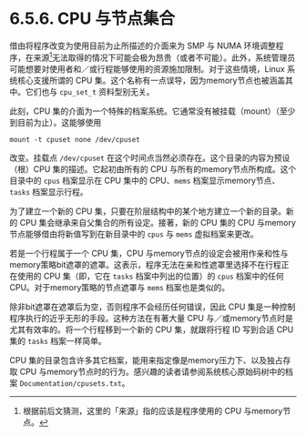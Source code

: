 # 6.5.6. CPU 与节点集合

借由将程序改变为使用目前为止所描述的介面来为 SMP 与 NUMA 环境调整程序，在来源[^译注]无法取得的情况下可能会极为昂贵（或者不可能）。此外，系统管理员可能想要对使用者和／或行程能够使用的资源施加限制。对于这些情境，Linux 系统核心支援所谓的 CPU 集。这个名称有一点误导，因为memory节点也被涵盖其中。它们也与 `cpu_set_t` 资料型别无关。

此刻，CPU 集的介面为一个特殊的档案系统。它通常没有被挂载（mount）（至少到目前为止）。这能够使用

`mount -t cpuset none /dev/cpuset`

改变。挂载点 `/dev/cpuset` 在这个时间点当然必须存在。这个目录的内容为预设（根）CPU 集的描述。它起初由所有的 CPU 与所有的memory节点所构成。这个目录中的 `cpus` 档案显示在 CPU 集中的 CPU、`mems` 档案显示memory节点、`tasks` 档案显示行程。

为了建立一个新的 CPU 集，只要在阶层结构中的某个地方建立一个新的目录。新的 CPU 集会继承来自父集合的所有设定。接著，新的 CPU 集的 CPU 与memory节点能够借由将新值写到在新目录中的 `cpus` 与 `mems` 虚拟档案来更改。

若是一个行程属于一个 CPU 集，CPU 与memory节点的设定会被用作亲和性与memory策略bit遮罩的遮罩。这表示，程序无法在亲和性遮罩里选择不在行程正在使用的 CPU 集（即，它在 `tasks` 档案中列出的位置）的 `cpus` 档案中的任何 CPU。对于memory策略的节点遮罩与 `mems` 档案也是类似的。

除非bit遮罩在遮罩后为空，否则程序不会经历任何错误，因此 CPU 集是一种控制程序执行的近乎无形的手段。这种方法在有著大量 CPU 与／或memory节点时是尤其有效率的。将一个行程移到一个新的 CPU 集，就跟将行程 ID 写到合适 CPU 集的 `tasks` 档案一样简单。

CPU 集的目录包含许多其它档案，能用来指定像是memory压力下、以及独占存取 CPU 与memory节点时的行为。感兴趣的读者请参阅系统核心原始码树中的档案 `Documentation/cpusets.txt`。


[^译注]: 根据前后文猜测，这里的「来源」指的应该是程序使用的 CPU 与memory节点。
